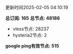 更新时间2025-02-05 04:10:19

**总订阅: 165**
**总节点: 48186**
- vless节点: 28237
- hysteria2节点: 2

**google ping有效节点: 515**
